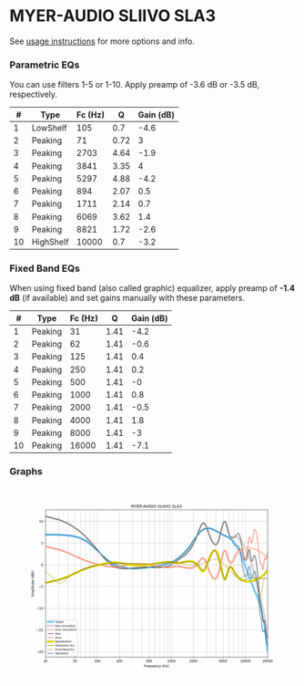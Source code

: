 # MYER-AUDIO SLIIVO SLA3
See [usage instructions](https://github.com/jaakkopasanen/AutoEq#usage) for more options and info.

### Parametric EQs
You can use filters 1-5 or 1-10. Apply preamp of -3.6 dB or -3.5 dB, respectively.

|   # | Type      |   Fc (Hz) |    Q |   Gain (dB) |
|-----|-----------|-----------|------|-------------|
|   1 | LowShelf  |       105 | 0.7  |        -4.6 |
|   2 | Peaking   |        71 | 0.72 |         3   |
|   3 | Peaking   |      2703 | 4.64 |        -1.9 |
|   4 | Peaking   |      3841 | 3.35 |         4   |
|   5 | Peaking   |      5297 | 4.88 |        -4.2 |
|   6 | Peaking   |       894 | 2.07 |         0.5 |
|   7 | Peaking   |      1711 | 2.14 |         0.7 |
|   8 | Peaking   |      6069 | 3.62 |         1.4 |
|   9 | Peaking   |      8821 | 1.72 |        -2.6 |
|  10 | HighShelf |     10000 | 0.7  |        -3.2 |

### Fixed Band EQs
When using fixed band (also called graphic) equalizer, apply preamp of **-1.4 dB** (if available) and set gains manually with these parameters.

|   # | Type    |   Fc (Hz) |    Q |   Gain (dB) |
|-----|---------|-----------|------|-------------|
|   1 | Peaking |        31 | 1.41 |        -4.2 |
|   2 | Peaking |        62 | 1.41 |        -0.6 |
|   3 | Peaking |       125 | 1.41 |         0.4 |
|   4 | Peaking |       250 | 1.41 |         0.2 |
|   5 | Peaking |       500 | 1.41 |        -0   |
|   6 | Peaking |      1000 | 1.41 |         0.8 |
|   7 | Peaking |      2000 | 1.41 |        -0.5 |
|   8 | Peaking |      4000 | 1.41 |         1.8 |
|   9 | Peaking |      8000 | 1.41 |        -3   |
|  10 | Peaking |     16000 | 1.41 |        -7.1 |

### Graphs
![](./MYER-AUDIO%20SLIIVO%20SLA3.png)
